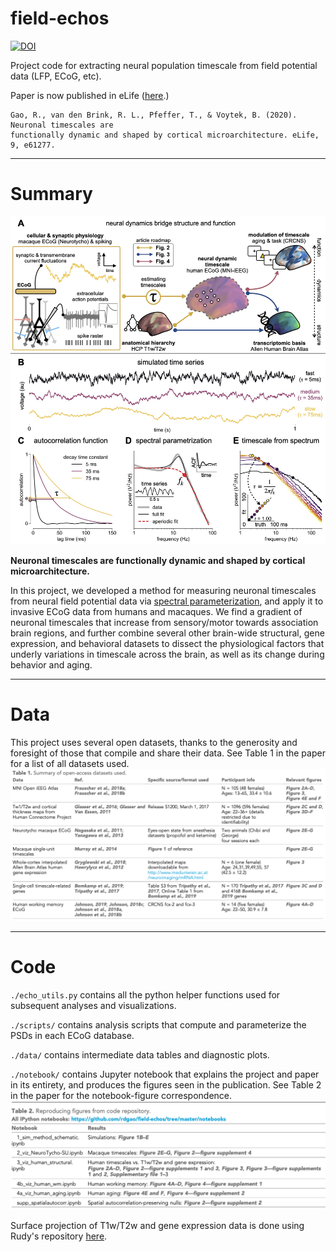 # field-echos
[![DOI](https://zenodo.org/badge/168733703.svg)](https://zenodo.org/badge/latestdoi/168733703)

Project code for extracting neural population timescale from field potential data (LFP, ECoG, etc).

Paper is now published in eLife ([here][timescales_elife].)


    Gao, R., van den Brink, R. L., Pfeffer, T., & Voytek, B. (2020). Neuronal timescales are
    functionally dynamic and shaped by cortical microarchitecture. eLife, 9, e61277.

---
# Summary
![](./figures/overview.jpg)

**Neuronal timescales are functionally dynamic and shaped by cortical microarchitecture.**

In this project, we developed a method for measuring neuronal timescales from neural field potential data via [spectral parameterization][napp], and apply it to invasive ECoG data from humans and macaques. We find a gradient of neuronal timescales that increase from sensory/motor towards association brain regions, and further combine several other brain-wide structural, gene expression, and behavioral datasets to dissect the physiological factors that underly variations in timescale across the brain, as well as its change during behavior and aging.

---
# Data
This project uses several open datasets, thanks to the generosity and foresight of those that compile and share their data. See Table 1 in the paper for a list of all datasets used.
![](./figures/data_directions.png)

---
# Code
`./echo_utils.py` contains all the python helper functions used for subsequent analyses and visualizations.

`./scripts/` contains analysis scripts that compute and parameterize the PSDs in each ECoG database.

`./data/` contains intermediate data tables and diagnostic plots.

`./notebook/` contains Jupyter notebook that explains the project and paper in its entirety, and produces the figures seen in the publication. See Table 2 in the paper for the notebook-figure correspondence.
![](./figures/notebook_directions.png)

Surface projection of T1w/T2w and gene expression data is done using Rudy's repository [here][surface_proj].

[timescales_elife]:https://elifesciences.org/articles/61277
[napp]:https://github.com/fooof-tools/fooof
[surface_proj]:https://github.com/rudyvdbrink/Surface_projection/tree/v1.0.0
